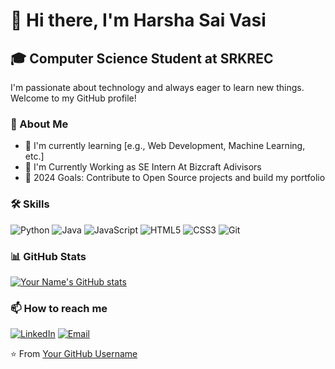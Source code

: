 # 👋 Hi there, I'm Harsha Sai Vasi
## 🎓 Computer Science Student at SRKREC

I'm passionate about technology and always eager to learn new things. Welcome to my GitHub profile!

### 🚀 About Me

- 🌱 I'm currently learning [e.g., Web Development, Machine Learning, etc.]
- 💼 I'm Currently Working as SE Intern At Bizcraft Adivisors
- 🎯 2024 Goals: Contribute to Open Source projects and build my portfolio

### 🛠 Skills

![Python](https://img.shields.io/badge/-Python-3776AB?style=flat-square&logo=Python&logoColor=white)
![Java](https://img.shields.io/badge/-Java-007396?style=flat-square&logo=Java&logoColor=white)
![JavaScript](https://img.shields.io/badge/-JavaScript-F7DF1E?style=flat-square&logo=JavaScript&logoColor=black)
![HTML5](https://img.shields.io/badge/-HTML5-E34F26?style=flat-square&logo=HTML5&logoColor=white)
![CSS3](https://img.shields.io/badge/-CSS3-1572B6?style=flat-square&logo=CSS3&logoColor=white)
![Git](https://img.shields.io/badge/-Git-F05032?style=flat-square&logo=Git&logoColor=white)

### 📊 GitHub Stats

[![Your Name's GitHub stats](https://github-readme-stats.vercel.app/api?username=yourusername&show_icons=true&theme=radical)](https://github.com/anuraghazra/github-readme-stats)


### 📫 How to reach me

[![LinkedIn](https://img.shields.io/badge/-LinkedIn-0077B5?style=flat-square&logo=LinkedIn&logoColor=white)]([https://www.linkedin.com/in/harshasaivasi/])
[![Email](https://img.shields.io/badge/-Email-D14836?style=flat-square&logo=Gmail&logoColor=white)](mailto:harshasai1114@gmail.com)


⭐️ From [Your GitHub Username](https://github.com/HarshaSai007)

